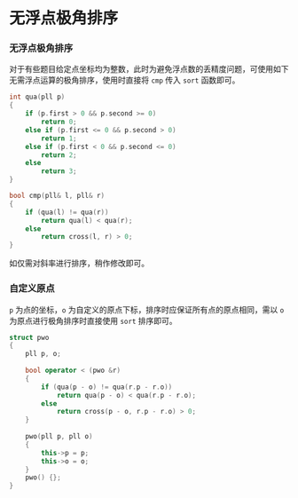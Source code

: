 # 无浮点极角排序

### 无浮点极角排序

对于有些题目给定点坐标均为整数，此时为避免浮点数的丢精度问题，可使用如下无需浮点运算的极角排序，使用时直接将 `cmp` 传入 `sort` 函数即可。

```c++
int qua(pll p)
{
    if (p.first > 0 && p.second >= 0)
        return 0;
    else if (p.first <= 0 && p.second > 0)
        return 1;
    else if (p.first < 0 && p.second <= 0)
        return 2;
    else
        return 3;
}

bool cmp(pll& l, pll& r)
{
    if (qua(l) != qua(r))
        return qua(l) < qua(r);
    else
        return cross(l, r) > 0;
}
```

如仅需对斜率进行排序，稍作修改即可。

### 自定义原点

`p` 为点的坐标，`o` 为自定义的原点下标，排序时应保证所有点的原点相同，需以 `o` 为原点进行极角排序时直接使用 `sort` 排序即可。

```c++
struct pwo
{
    pll p, o;
    
    bool operator < (pwo &r)
    {
        if (qua(p - o) != qua(r.p - r.o))
            return qua(p - o) < qua(r.p - r.o);
        else
            return cross(p - o, r.p - r.o) > 0;
    }
    
    pwo(pll p, pll o)
    {
        this->p = p;
        this->o = o;
    }
    pwo() {};
}
```